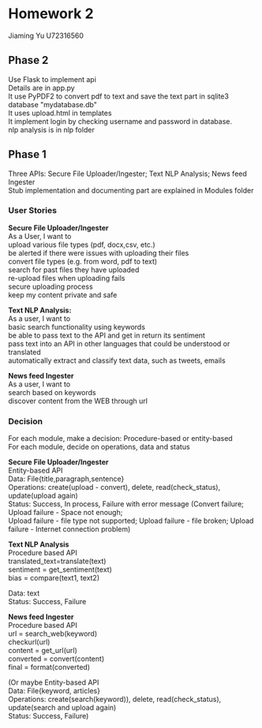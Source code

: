 # Homework 2
Jiaming Yu
U72316560

## Phase 2
Use Flask to implement api  
Details are in app.py  
It use PyPDF2 to convert pdf to text and save the text part in sqlite3 database "mydatabase.db"  
It uses upload.html in templates  
It implement login by checking username and password in database.  
nlp analysis is in nlp folder  

## Phase 1
Three APIs: Secure File Uploader/Ingester; Text NLP Analysis; News feed Ingester  
Stub implementation and documenting part are explained in Modules folder

### User Stories

**Secure File Uploader/Ingester**    
As a User, I want to  
upload various file types (pdf, docx,csv, etc.)  
be alerted if there were issues with uploading their files  
convert file types (e.g. from word, pdf to text)  
search for past files they have uploaded  
re-upload files when uploading fails  
secure uploading process  
keep my content private and safe  

**Text NLP Analysis:**  
As a user, I want to  
basic search functionality using keywords  
be able to pass text to the API and get in return its sentiment  
pass text into an API in other languages that could be understood or translated  
automatically extract and classify text data, such as tweets, emails  

**News feed Ingester**  
As a user, I want to  
search based on keywords  
discover content from the WEB through url

### Decision
For each module, make a decision:  Procedure-based or entity-based  
For each module, decide on operations, data and status

**Secure File Uploader/Ingester**   
Entity-based API  
Data: File{title,paragraph,sentence}  
Operations: create(upload - convert), delete, read(check_status), update(upload again)  
Status: Success, In process, Failure with error message (Convert failure; Upload failure - Space not enough;  
Upload failure - file type not supported; Upload failure - file broken; Upload failure - Internet connection problem)  

**Text NLP Analysis**  
Procedure based API  
translated_text=translate(text)  
sentiment = get_sentiment(text)  
bias = compare(text1, text2)  

Data: text  
Status: Success, Failure  

**News feed Ingester**   
Procedure based API  
url = search_web(keyword)  
checkurl(url)  
content = get_url(url)  
converted = convert(content)  
final = format(converted)  

(Or maybe Entity-based API  
Data: File{keyword, articles}   
Operations: create(search(keyword)), delete, read(check_status), update(search and upload again)   
Status: Success, Failure)  




